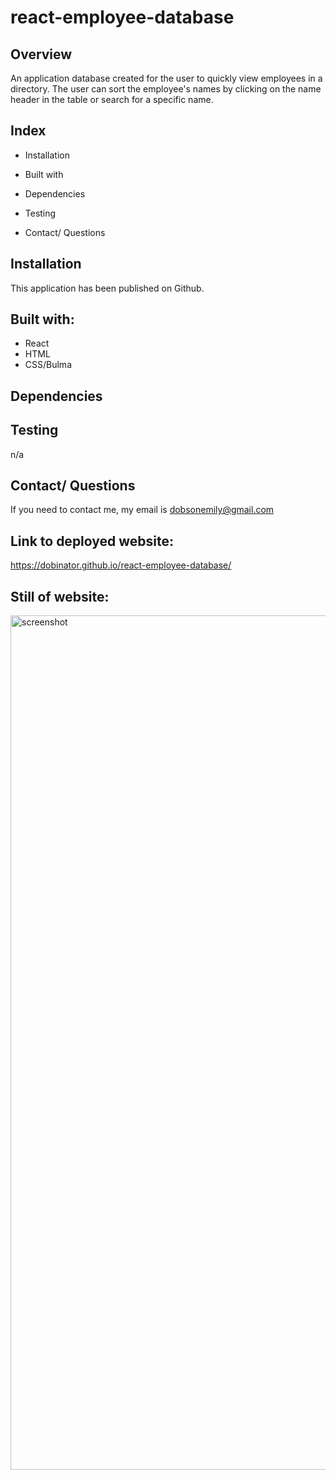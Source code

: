 # react-employee-database

## Overview
An application database created for the user to quickly view employees in a directory. The user can sort the employee's names by clicking on the name header in the table or search for a specific name.


## Index

* Installation

* Built with

* Dependencies

* Testing

* Contact/ Questions

## Installation 
This application has been published on Github.

## Built with:
- React
- HTML
- CSS/Bulma


## Dependencies

## Testing
n/a

## Contact/ Questions
  If you need to contact me, my email is dobsonemily@gmail.com


## Link to deployed website: 

 https://dobinator.github.io/react-employee-database/
 
 ## Still of website: 
<img width="1367" alt="screenshot" src="https://user-images.githubusercontent.com/77806090/116113887-c31c7400-a66d-11eb-983f-4944f71adeaf.png">
